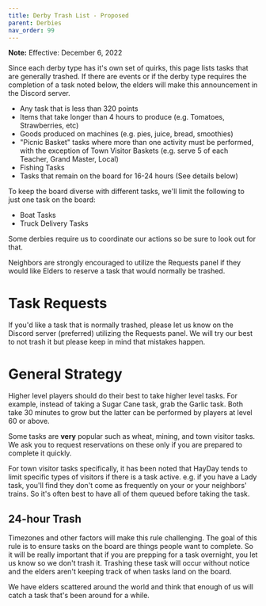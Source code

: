 ```yaml
---
title: Derby Trash List - Proposed
parent: Derbies
nav_order: 99
---
```


**Note:** Effective: December 6, 2022

Since each derby type has it's own set of quirks, this page lists tasks that are generally trashed.  If there are events or if the derby type requires the completion of a task noted below, the elders will make this announcement in the Discord server.

- Any task that is less than 320 points
- Items that take longer than 4 hours to produce (e.g. Tomatoes, Strawberries, etc)
- Goods produced on machines (e.g. pies, juice, bread, smoothies)
- "Picnic Basket" tasks where more than one activity must be performed, with the exception of Town Visitor Baskets (e.g. serve 5 of each Teacher, Grand Master, Local)
- Fishing Tasks
- Tasks that remain on the board for 16-24 hours (See details below)

To keep the board diverse with different tasks, we'll limit the following to just one task on the board:
- Boat Tasks
- Truck Delivery Tasks

Some derbies require us to coordinate our actions so be sure to look out for that.

Neighbors are strongly encouraged to utilize the Requests panel if they would like Elders to reserve a task that would normally be trashed.

# Task Requests

If you'd like a task that is normally trashed, please let us know on the Discord server (preferred) utilizing the Requests panel.  We will try our best to not trash it but please keep in mind that mistakes happen.

# General Strategy

Higher level players should do their best to take higher level tasks.  For example, instead of taking a Sugar Cane task, grab the Garlic task.  Both take 30 minutes to grow but the latter can be performed by players at level 60 or above.

Some tasks are **very** popular such as wheat, mining, and town visitor tasks.  We ask you to request reservations on these only if you are prepared to complete it quickly.  

For town visitor tasks specifically, it has been noted that HayDay tends to limit specific types of visitors if there is a task active.  e.g. if you have a Lady task, you'll find they don't come as frequently on your or your neighbors' trains.  So it's often best to have all of them queued before taking the task.

## 24-hour Trash

Timezones and other factors will make this rule challenging.  The goal of this rule is to ensure tasks on the board are things people want to complete.  So it will be really important that if you are prepping for a task overnight, you let us know so we don't trash it.  Trashing these task will occur without notice and the elders aren't keeping track of when tasks land on the board.

We have elders scattered around the world and think that enough of us will catch a task that's been around for a while.